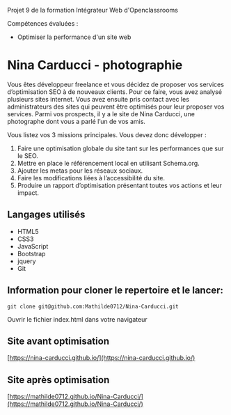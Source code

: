 Projet 9 de la formation Intégrateur Web d'Openclassrooms

Compétences évaluées :

- Optimiser la performance d'un site web

# Nina Carducci - photographie

Vous êtes développeur freelance et vous décidez de proposer vos services d’optimisation SEO à de nouveaux clients. Pour ce faire, vous avez analysé plusieurs sites internet. Vous avez ensuite pris contact avec les administrateurs des sites qui peuvent être optimisés pour leur proposer vos services.
Parmi vos prospects, il y a le site de Nina Carducci, une photographe dont vous a parlé l’un de vos amis.

Vous listez vos 3 missions principales. Vous devez donc développer :

1. Faire une optimisation globale du site tant sur les performances que sur le SEO.
2. Mettre en place le référencement local en utilisant Schema.org.
3. Ajouter les metas pour les réseaux sociaux.
4. Faire les modifications liées à l’accessibilité du site.
5. Produire un rapport d’optimisation présentant toutes vos actions et leur impact.

## Langages utilisés

- HTML5
- CSS3
- JavaScript
- Bootstrap
- jquery
- Git

## Information pour cloner le repertoire et le lancer:

```
git clone git@github.com:Mathilde0712/Nina-Carducci.git
```

Ouvrir le fichier index.html dans votre navigateur

## Site avant optimisation

[https://nina-carducci.github.io/](https://nina-carducci.github.io/)

## Site après optimisation

[https://mathilde0712.github.io/Nina-Carducci/](https://mathilde0712.github.io/Nina-Carducci/)
